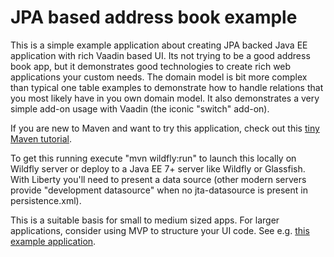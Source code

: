 # JPA based address book example

This is a simple example application about creating JPA backed Java EE application
with rich Vaadin based UI. Its not trying to be a good address book app, but it
demonstrates good technologies to create rich web applications your custom
needs. The domain model is bit more complex than typical one table examples
to demonstrate how to handle relations that you most likely have in you 
own domain model. It also demonstrates a very simple add-on usage with Vaadin 
(the iconic "switch" add-on).

If you are new to Maven and want to try this application, check out this [tiny Maven tutorial](https://vaadin.com/blog/-/blogs/the-maven-essentials-for-the-impatient-developer).

To get this running execute "mvn wildfly:run" to launch this locally on Wildfly 
server or deploy to a Java EE 7+ server like Wildfly or Glassfish. With Liberty you'll need to 
present a data source (other modern servers provide "development datasource" when 
no jta-datasource is present in persistence.xml). 

This is a suitable basis for small to medium sized apps. For larger applications,
consider using MVP to structure your UI code. See e.g. [this example 
application](https://github.com/peterl1084/cdiexample).

